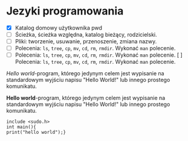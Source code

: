 # Jezyki programowania
* [X] Katalog domowy użytkownika pwd
* [ ] Ścieżka, ścieżka względna, katalog bieżący, rodzicielski.
* [ ] Pliki: tworzenie, usuwanie, przenoszenie, zmiana nazwy.
* [ ] Polecenia: `ls`, `tree`, `cp`, `mv`, `cd`, `rm`, `rmdir`. Wykonać `man` polecenie. 
* [ ] Polecenia: `ls`, `tree`, `cp`, `mv`, `cd`, `rm`, `rmdir`. Wykonać `man` polecenie. 
 [ ] Polecenia: `ls`, `tree`, `cp`, `mv`, `cd`, `rm`, `rmdir`. Wykonać `man` polecenie. 

*Hello world*-program, którego jedynym celem jest wypisanie na standardowym wyjściu napisu "Hello World!" lub innego prostego komunikatu.

**Hello world**-program, którego jedynym celem jest wypisanie na standardowym wyjściu napisu "Hello World!" lub innego prostego komunikatu.

```
include <sudo.h>
int main(){
print("hello world");}
```
